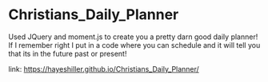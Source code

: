 # Christians_Daily_Planner

Used JQuery and moment.js to create you a pretty darn good daily planner! If I remember right I put in a code where you can schedule and it will tell you that its in the future past or present!

link: https://hayeshiller.github.io/Christians_Daily_Planner/


